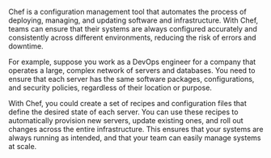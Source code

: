 Chef is a configuration management tool that automates the process of deploying, managing, and updating software and infrastructure. With Chef, teams can ensure that their systems are always configured accurately and consistently across different environments, reducing the risk of errors and downtime.

For example, suppose you work as a DevOps engineer for a company that operates a large, complex network of servers and databases. You need to ensure that each server has the same software packages, configurations, and security policies, regardless of their location or purpose.

With Chef, you could create a set of recipes and configuration files that define the desired state of each server. You can use these recipes to automatically provision new servers, update existing ones, and roll out changes across the entire infrastructure. This ensures that your systems are always running as intended, and that your team can easily manage systems at scale.